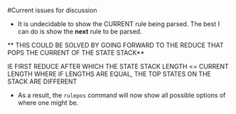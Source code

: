 #Current issues for discussion

- It is undecidable to show the CURRENT rule being parsed. The best I can do is show the **next** rule to be parsed.

** THIS COULD BE SOLVED BY GOING FORWARD TO THE REDUCE THAT POPS THE CURRENT OF THE STATE STACK**

IE FIRST REDUCE AFTER WHICH THE STATE STACK LENGTH <= CURRENT LENGTH
WHERE IF LENGTHS ARE EQUAL, THE TOP STATES ON THE STACK ARE DIFFERENT


- As a result, the `rulepos` command will now show all possible options of where one might be.



